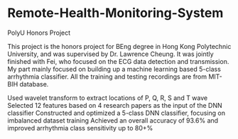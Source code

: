 # Remote-Health-Monitoring-System

PolyU Honors Project

This project is the honors project for BEng degree in Hong Kong Polytechnic University, and was supervised by Dr. Lawrence Cheung. It was jointly finished with Fei, who focused on the ECG data detection and transmission. My part mainly focused on building up a machine learning based 5-class arrhythmia classifier. All the training and testing recordings are from MIT-BIH database. 


Used wavelet transform to extract locations of P, Q, R, S and T wave
Selected 12 features based on 4 research papers as the input of the DNN classifier
Constructed and optimized a 5-class DNN classifier, focusing on imbalanced dataset training
Achieved an overall accuracy of 93.6% and improved arrhythmia class sensitivity up to 80+%

